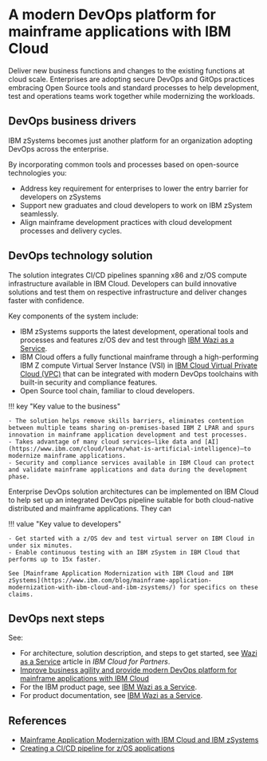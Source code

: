 # A modern DevOps platform for mainframe applications with IBM Cloud

Deliver new business functions and changes to the existing functions at cloud scale. Enterprises are adopting secure DevOps and GitOps practices embracing Open Source tools and standard processes to help development, test and operations teams work together while modernizing the workloads.

## DevOps business drivers

IBM zSystems becomes just another platform for an organization adopting DevOps across the enterprise. 

By incorporating common tools and processes based on open-source technologies you:

- Address key requirement for enterprises to lower the entry barrier for developers on zSystems
- Support new graduates and cloud developers to work on IBM zSystem seamlessly.
- Align mainframe development practices with cloud development processes and delivery cycles.

## DevOps technology solution

The solution integrates CI/CD pipelines spanning x86 and z/OS compute infrastructure available in IBM Cloud. Developers can build innovative solutions and test them on respective infrastructure and deliver changes faster with confidence.

Key components of the system include: 

- IBM zSystems supports the latest development, operational tools and processes and features z/OS dev and test through [IBM Wazi as a Service](https://www.ibm.com/cloud/wazi-as-a-service). 
- IBM Cloud offers a fully functional mainframe through a high-performing IBM Z compute Virtual Server Instance (VSI) in [IBM Cloud Virtual Private Cloud (VPC)](https://www.ibm.com/cloud/vpc) that can be integrated with modern DevOps toolchains with built-in security and compliance features. 
- Open Source tool chain, familiar to cloud developers.

!!! key "Key value to the business"

    - The solution helps remove skills barriers, eliminates contention between multiple teams sharing on-premises-based IBM Z LPAR and spurs innovation in mainframe application development and test processes.
    - Takes advantage of many cloud services—like data and [AI](https://www.ibm.com/cloud/learn/what-is-artificial-intelligence)—to modernize mainframe applications. 
    - Security and compliance services available in IBM Cloud can protect and validate mainframe applications and data during the development phase.

Enterprise DevOps solution architectures can be implemented on IBM Cloud to help set up an integrated DevOps pipeline suitable for both cloud-native distributed and mainframe applications. They can 

!!! value "Key value to developers"

    - Get started with a z/OS dev and test virtual server on IBM Cloud in under six minutes.
    - Enable continuous testing with an IBM zSystem in IBM Cloud that performs up to 15x faster.

    See [Mainframe Application Modernization with IBM Cloud and IBM zSystems](https://www.ibm.com/blog/mainframe-application-modernization-with-ibm-cloud-and-ibm-zsystems/) for specifics on these claims.

## DevOps next steps

See:

- For architecture, solution description, and steps to get started, see [Wazi as a Service](./wazi.md) article in _IBM Cloud for Partners_.
- [Improve business agility and provide modern DevOps platform for mainframe applications with IBM Cloud](https://www.ibm.com/downloads/cas/Y3JDDJOD)
- For the IBM product page, see [IBM Wazi as a Service](https://www.ibm.com/downloads/cas/Y3JDDJOD).
- For product documentation, see [IBM Wazi as a Service](https://www.ibm.com/docs/en/wazi-aas/1.0.0).

## References

- [Mainframe Application Modernization with IBM Cloud and IBM zSystems](https://www.ibm.com/blog/mainframe-application-modernization-with-ibm-cloud-and-ibm-zsystems/)
- [Creating a CI/CD pipeline for z/OS applications](https://www.ibm.com/docs/en/wdfrhcw/1.4.0?topic=creating-cicd-pipeline-zos-applications)